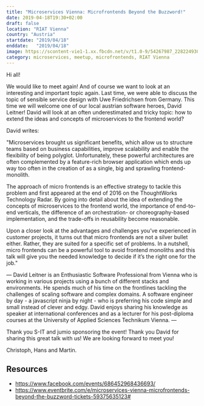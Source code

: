 ```yaml
---
title: "Microservices Vienna: Microfrontends Beyond the Buzzword!"
date: 2019-04-18T19:30+02:00
draft: false
location: "RIAT Vienna"
country: "Austria"
startdate: "2019/04/18"
enddate:   "2019/04/18"
image: https://scontent-vie1-1.xx.fbcdn.net/v/t1.0-9/54267987_2282249301837693_9100880067789062144_n.jpg?_nc_cat=111&_nc_sid=b386c4&_nc_ohc=RumSlOa1F-0AX8Jx8jK&_nc_ht=scontent-vie1-1.xx&oh=249415b01f59df88aa6176507087203d&oe=5F862110
category: microservices, meetup, microfrontends, RIAT Vienna
---
```


Hi all!

We would like to meet again! And of course we want to look at an interesting and important topic again. Last time, we were able to discuss the topic of sensible service design with Uwe Friedrichsen from Germany. This time we will welcome one of our local austrian software heroes, David Leitner! David will look at an often underestimated and tricky topic: how to extend the ideas and concepts of microservices to the frontend world?

David writes:

"Microservices brought us significant benefits, which allow us to structure teams based on business capabilities, improve scalability and enable the flexibility of being polyglot. Unfortunately, these powerful architectures are often complemented by a feature-rich browser application which ends up way too often in the creation of as a single, big and sprawling frontend-monolith.

The approach of micro frontends is an effective strategy to tackle this problem and first appeared at the end of 2016 on the ThoughtWorks Technology Radar. By going into detail about the idea of extending the concepts of microservices to the frontend world, the importance of end-to-end verticals, the difference of an orchestration- or choreography-based implementation, and the trade-offs in reusability become reasonable.

Upon a closer look at the advantages and challenges you’ve experienced in customer projects, it turns out that micro frontends are not a silver bullet either. Rather, they are suited for a specific set of problems. In a nutshell, micro frontends can be a powerful tool to avoid frontend monoliths and this talk will give you the needed knowledge to decide if it’s the right one for the job."

—
David Leitner is an Enthusiastic Software Professional from Vienna who is working in various projects using a bunch of different stacks and environments. He spends much of his time on the frontlines tackling the challenges of scaling software and complex domains. A software engineer by day - a javascript ninja by night - who is preferring his code simple and small instead of clever and edgy. David enjoys sharing his knowledge as speaker at international conferences and as a lecturer for his post-diploma courses at the University of Applied Sciences Technikum Vienna.
—

Thank you S-IT and jumio sponsoring the event!
Thank you David for sharing this great talk with us!
We are looking forward to meet you!

Christoph, Hans and Martin.

## Resources
* https://www.facebook.com/events/686452968436693/
* https://www.eventbrite.com/e/microservices-vienna-microfrontends-beyond-the-buzzword-tickets-59375635123#

